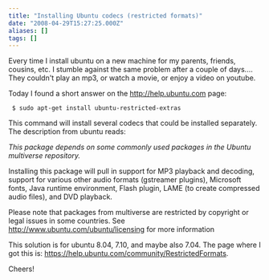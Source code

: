 ```yaml
---
title: "Installing Ubuntu codecs (restricted formats)"
date: "2008-04-29T15:27:25.000Z"
aliases: []
tags: []
---
```


Every time I install ubuntu on a new machine for my parents, friends, cousins, etc. I stumble against the same problem after a couple of days.... They couldn't play an mp3, or watch a movie, or enjoy a video on youtube.

Today I found a short answer on the http://help.ubuntu.com page:

<code> $ sudo apt-get install ubuntu-restricted-extras </code>

This command will install several codecs that could be installed separately. The description from ubuntu reads:

<cite>This package depends on some commonly used packages in the Ubuntu multiverse repository.

Installing this package will pull in support for MP3 playback and decoding, support for various other audio formats (gstreamer plugins), Microsoft fonts, Java runtime environment, Flash plugin, LAME (to create compressed audio files), and DVD playback.

Please note that packages from multiverse are restricted by copyright or legal issues in some countries. See http://www.ubuntu.com/ubuntu/licensing for more information </cite>

This solution is for ubuntu 8.04, 7.10, and maybe also 7.04. The page where I got this is: https://help.ubuntu.com/community/RestrictedFormats.

Cheers!
